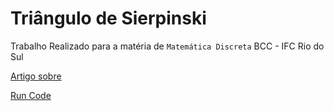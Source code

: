# Triângulo de Sierpinski


Trabalho Realizado para a matéria de `Matemática Discreta` BCC - IFC Rio do Sul

[Artigo sobre](https://docs.google.com/document/d/1TA9zTFYzBGFAc7lp5cRu9v_7_YznCvNOQxn5lnsRxUo/edit?usp=sharing)

[Run Code](https://colab.research.google.com/#scrollTo=8wYgH-pbc-h6)


